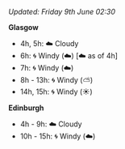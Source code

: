 *Updated: Friday 9th June 02:30*

**Glasgow**

* 4h, 5h: :cloud: Cloudy
* 6h: :cyclone: Windy (:cloud:) [:cloud: as of 4h]
* 7h: :cyclone: Windy (:cloud:)
* 8h - 13h: :cyclone: Windy (:partly_sunny:)
* 14h, 15h: :cyclone: Windy (:sunny:)

**Edinburgh**

* 4h - 9h: :cloud: Cloudy
* 10h - 15h: :cyclone: Windy (:cloud:)
